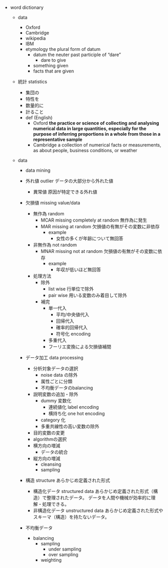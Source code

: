 - word dictionary
    - data
        - Oxford
        - Cambridge
        - wikipedia
        - IBM
        - etymology
            the plural form of datum
            - datum
                the neuter past participle of “dare”
                - dare
                    to give
            - something given
            - facts that are given
    
    
    
    - 統計 statistics
        - 集団の
        - 特性を
        - 数量的に
        - 計ること
        - def (English)
            - Oxford
                **the practice or science of collecting and analysing numerical data in large quantities, especially for the purpose of inferring proportions in a whole from those in a representative sample**
            - Cambridge
                a collection of numerical facts or measurements, as about people, business conditions, or weather
    - data
    
        - data mining
            
        - 外れ値 outlier
            データの大部分から外れた値
            - 異常値
                原因が特定できる外れ値
        - 欠損値 missing value/data
            - 無作為 random
                - MCAR missing completely at random
                    無作為に発生
                - MAR missing at random
                    欠損値の有無がその変数に非依存
                    - example
                        - 女性の多くが年齢について無回答
            - 非無作為 not random
                - MNAR missing not at random
                    欠損値の有無がその変数に依存
                    - example
                        - 年収が低いほど無回答
            - 処理方法
                - 除外
                    - list wise
                        行単位で除外
                    - pair wise
                        用いる変数のみ着目して除外
                - 補完
                    - 単一代入
                        - 平均/中央値代入
                        - 回帰代入
                        - 確率的回帰代入
                        - 符号化 encoding
                    - 多重代入
                    - フーリエ変換による欠損値補間
        - データ加工 data processing
            - 分析対象データの選択
                - noise data の除外
                - 属性ごとに分類
                - 不均衡データのbalancing
            - 説明変数の追加・除外
                - dummy 変数化
                    - 連続値化 label encoding
                    - 横持ち化 one hot encoding
                - category 化
                - 多重共線性の高い変数の除外
            - 目的変数の変更
            - algorithmの選択
            - 横方向の増減
                - データの統合
            - 縦方向の増減
                - cleansing
                - sampling
        - 構造 structure
            あらかじめ定義された形式
            - 構造化データ structured data
                あらかじめ定義された形式（構造）で整理されたデータ。
                データを人間や機械が効率的に理解・処理できる。
            - 非構造化データ unstructured data
                あらかじめ定義された形式やスキーマ（構造）を持たないデータ。
        - 不均衡データ
            - balancing
                - sampling
                    - under sampling
                    - over sampling
                - weighting